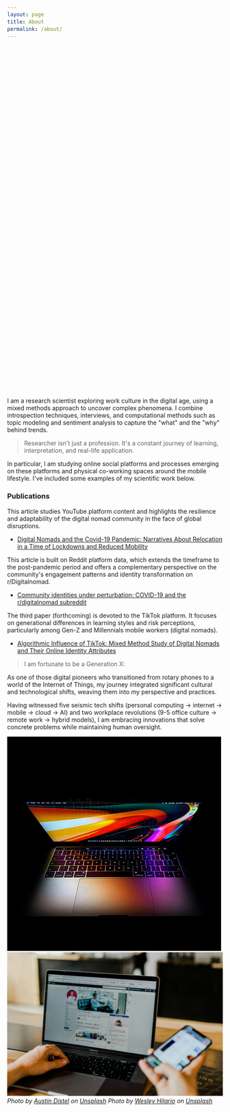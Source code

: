 ```yaml
---
layout: page
title: About
permalink: /about/
---
```

<div style="background-image: url('/images/03-1.jpg'); background-size: contain; background-position: center; height: 800px; margin-bottom: 20px; background-repeat: no-repeat;">
</div>
I am a research scientist exploring work culture in the digital age, using a mixed methods approach to uncover complex phenomena. I combine introspection techniques, interviews, and computational methods such as topic modeling and sentiment analysis to capture the "what" and the "why" behind trends.

> Researcher isn't just a profession. It's a constant journey of learning, interpretation, and real-life application.

In particular, I am studying online social platforms and processes emerging on these platforms and physical co-working spaces around the mobile lifestyle. I've included some examples of my scientific work below.

<div class="publications">
    <h3>Publications</h3>
This article studies YouTube platform content and highlights the resilience and adaptability of the digital nomad community in the face of global disruptions. 
    <ul>
      <li><a href="https://journals.sagepub.com/doi/full/10.1177/20563051221084958" target="_blank">Digital Nomads and the Covid-19 Pandemic: Narratives About Relocation in a Time of Lockdowns and Reduced Mobility </a></li>
    </ul>

This article is built on Reddit platform data, which extends the timeframe to the post-pandemic period and offers a complementary perspective on the community's engagement patterns and identity transformation on r/Digitalnomad.
    <ul>
      <li><a href="https://firstmonday.org/ojs/index.php/fm/article/view/12725/10744" target="_blank">Community identities under perturbation: COVID-19 and the r/digitalnomad subreddit</a></li>
  </ul>
  The third paper (forthcoming) is devoted to the TikTok platform. It focuses on generational differences in learning styles and risk perceptions, particularly among Gen-Z and Millennials mobile workers (digital nomads).
   <ul>
      <li><a href="https://www.dpublication.com/wp-content/uploads/2023/05/W29-837.pdf" target="_blank">Algorithmic Influence of TikTok: Mixed Method
Study of Digital Nomads and Their Online Identity Attributes</a></li>
    </ul>
  </div>
  
> I am fortunate to be a Generation X: 

As one of those digital pioneers who transitioned from rotary phones to a world of the Internet of Things, my journey integrated significant cultural and technological shifts, weaving them into my perspective and practices.

Having witnessed five seismic tech shifts (personal computing → internet → mobile → cloud → AI) and two workplace revolutions (9-5 office culture → remote work → hybrid models), I am embracing innovations that solve concrete problems while maintaining human oversight.
 
<div class="gallery-box">
  <div class="gallery">
      <img src="/images/05-2.jpg" alt="Technology">
      <img src="/images/05-1.jpg" alt="Technology">
    </div>
  </div>  
  <div class="gallery-box">
      <em>Photo by <a href="https://unsplash.com/@austindistel?utm_content=creditCopyText&utm_medium=referral&utm_source=unsplash">Austin Distel</a> on <a href="https://unsplash.com/photos/person-using-both-laptop-and-smartphone-tLZhFRLj6nY?utm_content=creditCopyText&utm_medium=referral&utm_source=unsplash">Unsplash</a></em>
      <em>Photo by <a href="https://unsplash.com/@wesley_squared?utm_content=creditCopyText&utm_medium=referral&utm_source=unsplash">Wesley Hilario</a> on <a href="https://unsplash.com/photos/person-holding-black-rotary-telephone-CNSH-JGEwtI?utm_content=creditCopyText&utm_medium=referral&utm_source=unsplash">Unsplash</a></em>
 </div> 
